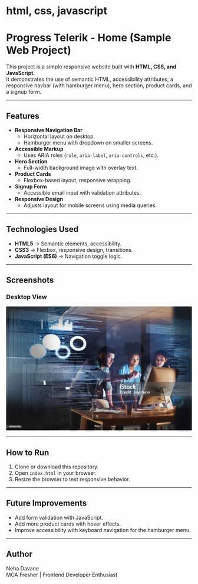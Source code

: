 # html, css, javascript
# Progress Telerik - Home (Sample Web Project)

This project is a simple responsive website built with **HTML, CSS, and JavaScript**.  
It demonstrates the use of semantic HTML, accessibility attributes, a responsive navbar (with hamburger menu), hero section, product cards, and a signup form.  

---

## Features
- **Responsive Navigation Bar**
  - Horizontal layout on desktop.
  - Hamburger menu with dropdown on smaller screens.
- **Accessible Markup**
  - Uses ARIA roles (`role`, `aria-label`, `aria-controls`, etc.).
- **Hero Section**
  - Full-width background image with overlay text.
- **Product Cards**
  - Flexbox-based layout, responsive wrapping.
- **Signup Form**
  - Accessible email input with validation attributes.
- **Responsive Design**
  - Adjusts layout for mobile screens using media queries.

---

## Technologies Used
- **HTML5** → Semantic elements, accessibility.
- **CSS3** → Flexbox, responsive design, transitions.
- **JavaScript (ES6)** → Navigation toggle logic.

---

## Screenshots
### Desktop View
![Desktop Preview](images/discussing-developers.jpg)

---

## How to Run
1. Clone or download this repository.
2. Open `index.html` in your browser.
3. Resize the browser to test responsive behavior.

---

## Future Improvements
- Add form validation with JavaScript.
- Add more product cards with hover effects.
- Improve accessibility with keyboard navigation for the hamburger menu.

---

## Author
Neha Davane  
MCA Fresher | Frontend Developer Enthusiast  
